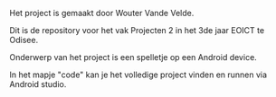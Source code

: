 Het project is gemaakt door Wouter Vande Velde.

Dit is de repository voor het vak Projecten 2 in het 3de jaar EOICT te Odisee.

Onderwerp van het project is een spelletje op een Android device.

In het mapje "code" kan je het volledige project vinden en runnen via Android studio. 
